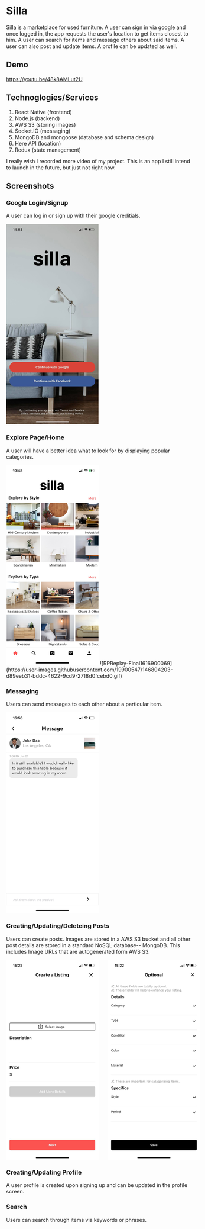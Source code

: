 # Silla 
Silla is a marketplace for used furniture. A user can sign in via google and once logged in, the app requests the user's location to get
items closest to him. A user can search for items and message others about said items. A user can also post and update items. A profile can be updated as well.

## Demo
https://youtu.be/48k8AMLut2U

## Technoglogies/Services
1. React Native (frontend)
2. Node.js (backend)
3. AWS S3 (storing images)
4. Socket.IO (messaging)
5. MongoDB and mongoose (database and schema design)
6. Here API (location)
7. Redux (state management)

I really wish I recorded more video of my project. This is an app I still intend to launch in the future, 
but just not right now.

## Screenshots
### Google Login/Signup
A user can log in or sign up with their google creditials.

<img src="/demo/login.jpg" alt="login screen" style="width: 250px;"/>

### Explore Page/Home
A user will have a better idea what to look for by displaying popular categories. 

<img src="demo/home.jpeg" alt="home screen" style="width: 250px;"/>
![RPReplay-Final1616900069](https://user-images.githubusercontent.com/19900547/146804203-d89eeb31-bddc-4622-9cd9-2718d0fcebd0.gif)

### Messaging
Users can send messages to each other about a particular item. 

<img src="/demo/message.jpeg" alt="conversation example" style="width: 250px;"/>

### Creating/Updating/Deleteing Posts
Users can create posts. Images are stored in a AWS S3 bucket and all other 
post details are stored in a standard NoSQL database-- MongoDB. This includes
Image URLs that are autogenerated form AWS S3. 

<div style="display: flex">
  <img src="/demo/create-post-1.jpg" alt="create post screen 1" style="width: 250px;">
  <img src="/demo/create-post-2.jpg" alt="create post screen 2" style="margin-left: 25px; width: 250px;">
</div>

### Creating/Updating Profile
A user profile is created upon signing up and can be updated in the profile
screen. 

### Search
Users can search through items via keywords or phrases. 






